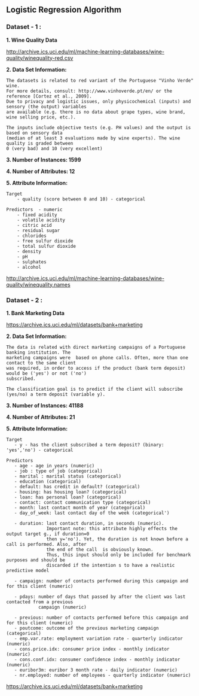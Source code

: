 

## Logistic Regression Algorithm

### Dataset - 1 :

**1. Wine Quality Data**

   http://archive.ics.uci.edu/ml/machine-learning-databases/wine-quality/winequality-red.csv

**2. Data Set Information:**

    The datasets is related to red variant of the Portuguese "Vinho Verde" wine.
    For more details, consult: http://www.vinhoverde.pt/en/ or the reference [Cortez et al., 2009].
    Due to privacy and logistic issues, only physicochemical (inputs) and sensory (the output) variables 
    are available (e.g. there is no data about grape types, wine brand, wine selling price, etc.).
    
    The inputs include objective tests (e.g. PH values) and the output is based on sensory data
    (median of at least 3 evaluations made by wine experts). The wine quality is graded between 
    0 (very bad) and 10 (very excellent)

**3. Number of Instances: 1599**

**4. Number of Attributes: 12**

**5. Attribute Information:**
    
    
    
    Target
        - quality (score between 0 and 10) - categorical
    
    Predictors  - numeric
        - fixed acidity 
        - volatile acidity
        - citric acid
        - residual sugar
        - chlorides
        - free sulfur dioxide
        - total sulfur dioxide
        - density
        - pH
        - sulphates
        - alcohol

http://archive.ics.uci.edu/ml/machine-learning-databases/wine-quality/winequality.names


### Dataset - 2 :

**1. Bank Marketing Data**

   https://archive.ics.uci.edu/ml/datasets/bank+marketing

**2. Data Set Information:**

    The data is related with direct marketing campaigns of a Portuguese banking institution. The 
    marketing campaigns were  based on phone calls. Often, more than one contact to the same client
    was required, in order to access if the product (bank term deposit) would be ('yes') or not ('no')
    subscribed. 
    
    The classification goal is to predict if the client will subscribe (yes/no) a term deposit (variable y).
    

**3. Number of Instances: 41188**

**4. Number of Attributes: 21**

**5. Attribute Information:**
    
    Target
       - y - has the client subscribed a term deposit? (binary: 'yes','no') - categorical 
    
    Predictors	
       - age - age in years (numeric)
       - job : type of job (categorical)
       - marital : marital status (categorical)
       - education (categorical)
       - default: has credit in default? (categorical)
       - housing: has housing loan? (categorical)
       - loan: has personal loan? (categorical)
       - contact: contact communication type (categorical) 
       - month: last contact month of year (categorical)
       - day_of_week: last contact day of the week (categorical')
       
       - duration: last contact duration, in seconds (numeric). 
                   Important note: this attribute highly effects the output target g., if duration=0 
                   then y='no'). Yet, the duration is not known before a call is performed. Also, after 
                   the end of the call  is obviously known.
                   Thus, this input should only be included for benchmark purposes and should be 
                   discarded if the intention s to have a realistic predictive model
                   
       - campaign: number of contacts performed during this campaign and for this client (numeric)
       
       - pdays: number of days that passed by after the client was last contacted from a previous 
                campaign (numeric)
       
       - previous: number of contacts performed before this campaign and for this client (numeric)
       - poutcome: outcome of the previous marketing campaign (categorical)
       - emp.var.rate: employment variation rate - quarterly indicator (numeric)
       - cons.price.idx: consumer price index - monthly indicator (numeric) 
       - cons.conf.idx: consumer confidence index - monthly indicator (numeric) 
       - euribor3m: euribor 3 month rate - daily indicator (numeric)
       - nr.employed: number of employees - quarterly indicator (numeric)

   https://archive.ics.uci.edu/ml/datasets/bank+marketing
